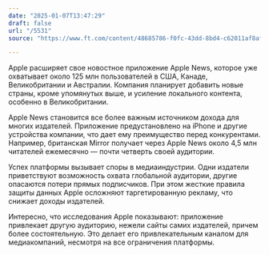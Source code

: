 ```yaml
---
date: "2025-01-07T13:47:29"
draft: false
url: "/5531"
source: "https://www.ft.com/content/48685786-f0fc-43dd-8bd4-c62011af8af1"

---
```


Apple расширяет свое новостное приложение Apple News, которое уже охватывает около 125 млн пользователей в США, Канаде, Великобритании и Австралии. Компания планирует добавить новые страны, кроме упомянутых выше, и усиление локального контента, особенно в Великобритании.

Apple News становится все более важным источником дохода для многих издателей. Приложение предустановлено на iPhone и другие устройства компании, что дает ему преимущество перед конкурентами. Например, британская Mirror получает через Apple News около 4,5 млн читателей ежемесячно — почти четверть своей аудитории.

Успех платформы вызывает споры в медиаиндустрии. Одни издатели приветствуют возможность охвата глобальной аудитории, другие опасаются потери прямых подписчиков. При этом жесткие правила защиты данных Apple осложняют таргетированную рекламу, что снижает доходы издателей.

Интересно, что исследования Apple показывают: приложение привлекает другую аудиторию, нежели сайты самих издателей, причем более состоятельную. Это делает его привлекательным каналом для медиакомпаний, несмотря на все ограничения платформы.
